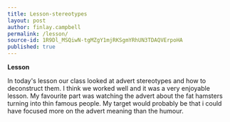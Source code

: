 ```yaml
---
title: Lesson-stereotypes
layout: post
author: finlay.campbell
permalink: /lesson/
source-id: 1R9Dl_MSQiwN-tgMZgY1mjRKSgmYRhUN3TDAQVErpoHA
published: true
---
```

**Lesson**

In today's lesson our class looked at advert stereotypes and how to deconstruct them. I think we worked well and it was a very enjoyable lesson. My favourite part was watching the advert about the fat hamsters turning into thin famous people. My target would probably be that i could have focused more on the advert meaning than the humour.

